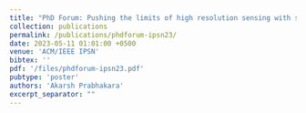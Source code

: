 ```yaml
---
title: "PhD Forum: Pushing the limits of high resolution sensing with single-chip mmWave radar"
collection: publications
permalink: /publications/phdforum-ipsn23/
date: 2023-05-11 01:01:00 +0500
venue: 'ACM/IEEE IPSN'
bibtex: ''
pdf: '/files/phdforum-ipsn23.pdf'
pubtype: 'poster'
authors: 'Akarsh Prabhakara'
excerpt_separator: ""
---
```

